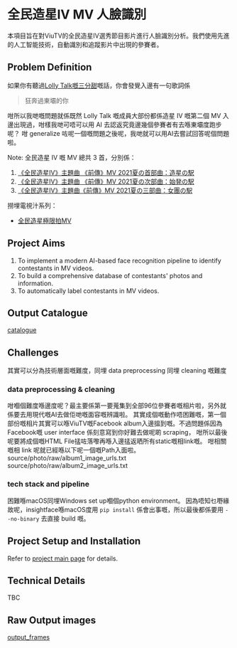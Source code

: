 # 全民造星IV MV 人臉識別

本項目旨在對ViuTV的全民造星IV選秀節目影片進行人臉識別分析。我們使用先進的人工智能技術，自動識別和追蹤影片中出現的參賽者。

## Problem Definition

如果你有聽過[Lolly Talk嘅三分甜](https://youtu.be/cTtBqzGI-HM?si=LGG1-lxP52m3lNPI)嘅話，你會發覺入邊有一句歌詞係

> 狂奔過東壩的你  

咁所以我哋嘅問題就係既然 Lolly Talk 嘅成員大部份都係造星 IV 嘅第二個 MV 入邊出現過，咁樣我哋可唔可以用 AI 去認返究竟邊幾個參賽者有去喺東壩度跑步呢？
咁 generalize 咗呢一個嘅問題之後呢，我哋就可以用AI去嘗試回答呢個問題啦。

Note: 全民造星 IV 嘅 MV 總共 3 首，分別係：  
1. [《全民造星IV》主題曲 《前傳》MV 2021夏の首部曲：造星の駅](https://youtu.be/IpuMy0PcPAE?si=54EeV1wjap1IkEeW)  
2. [《全民造星IV》主題曲 《前傳》MV 2021夏の次部曲：始発の駅](https://youtu.be/2thpVqZsKHA?si=Vam2rSjE8sGh2cde)  
3. [《全民造星IV》主題曲《前傳》MV 2021夏の三部曲：女團の駅](https://youtu.be/O8MOUs0sz4U?si=nzdA3CcE10TKcykb)  

撈埋電視汁系列：
- [全民造星極限拍MV](https://youtu.be/gizlTwFUL1M?si=H_ozM3ixzzg77JUp)

## Project Aims

1. To implement a modern AI-based face recognition pipeline to identify contestants in MV videos.
2. To build a comprehensive database of contestants' photos and information.
3. To automatically label contestants in MV videos.

## Output Catalogue

[catalogue](catalogue.md)

## Challenges

其實可以分為技術層面嘅難度，同埋 data preprocessing 同埋 cleaning 嘅難度

### data preprocessing & cleaning
咁嗰個難度喺邊度呢？最主要係第一要蒐集到全部96位參賽者嘅相片啦，另外就係要去用現代嘅AI去做佢哋嘅面容嘅辨識啦。
其實成個嘅動作唔困難嘅，第一個部份嘅相片其實可以喺ViuTV嘅Facebook album入邊搵到嘅。不過問題係因為Facebook嘅 user interface 係刻意寫到你好難去做呢啲 scraping， 咁所以最後呢要將成個嘅HTML File掹咗落嚟再喺入邊掹返晒所有static嘅相link嘅。
咁相關嘅相 link 呢就已經喺以下呢一個嘅Path入面啦。
source/photo/raw/album1_image_urls.txt
source/photo/raw/album2_image_urls.txt

### tech stack and pipeline

困難喺macOS同埋Windows set up嗰個python environment。
因為唔知乜嘢緣故呢，insightface喺macOS度用 ```pip install``` 係會出事嘅，所以最後都係要用 ```--no-binary``` 去直接 build 嘅。

## Project Setup and Installation

Refer to [project main page](https://github.com/yellowcandle/mv-face-recognition) for details.

## Technical Details

TBC

## Raw Output images

[output_frames](https://github.com/yellowcandle/mv-face-recognition/tree/main/output_frames)

